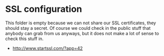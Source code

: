 # SSL configuration
This folder is empty because we can not share our SSL certificates, they should stay a secret. Of course we could check
in the public stuff that anybody can grab from us anyways, but it does not make a lot of sense to check this stuff in.

* http://www.startssl.com/?app=42
